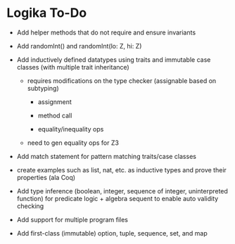 Logika To-Do
============

* Add helper methods that do not require and ensure invariants

* Add randomInt() and randomInt(lo: Z, hi: Z)

* Add inductively defined datatypes using traits and immutable case classes (with multiple trait inheritance)
 
  * requires modifications on the type checker (assignable based on subtyping)
  
    * assignment
    
    * method call
    
    * equality/inequality ops
    
  * need to gen equality ops for Z3
    
* Add match statement for pattern matching traits/case classes

* create examples such as list, nat, etc. as inductive types and prove their properties (ala Coq)

* Add type inference (boolean, integer, sequence of integer, uninterpreted function) 
  for predicate logic + algebra sequent to enable auto validity checking

* Add support for multiple program files
  
* Add first-class (immutable) option, tuple, sequence, set, and map

